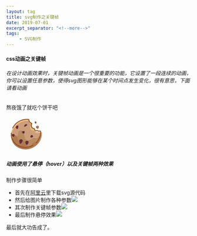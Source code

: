 ```yaml
---
layout: tag
title: svg制作之关键帧
date: 2019-07-01
excerpt_separator: "<!--more-->"
tags:
     - SVG制作
---
```


#### css动画之关键帧
###### 在设计动画效果时，关键帧动画是一个很重要的功能，它设置了一段连续的动画，你可以设置任意参数，使得svg图形能够在某个时间点发生变化，很有意思，下面请看动画
<!--more-->
 熬夜饿了就吃个饼干吧
<div class="boy">

<svg t="1562163474879" class="icon" viewBox="0 0 1024 1024" version="1.1" xmlns="http://www.w3.org/2000/svg" p-id="3514" id="mx_n_1562163474881" width="200" height="200"><path d="M902.4 448.2c-3.6-0.3-7.5-0.6-11.6-1.1-35.9-4.2-44.6-17.9-44.6-17.9s-38 17.4-60.5 0.5c-4.3-3.3-7.8-6.9-10.6-10.7 3.8 0.1 7.6-0.3 11.3-0.8 6.9-1 13.7-2.9 20.2-5.5 2.8-1.1 2.3-1.5 4.2 0.5 10.7 11.2 29.4 14 43.9 15.5 15 1.6 31.1 2.5 45.9-0.8 0.9 6.9 1.4 13.6 1.8 20.3zM760.8 196c0.8 3.2 1.7 6 2.5 8.5-4.6 0.5-9.6-4.2-13.6-19.9-4.2-16.5 27.2-10 27.2 0.8-9.1-2.1-18.7 0.3-16.1 10.6zM840.2 308c-16.9-1.2-40.2 7.4-41.9 17.2-0.6 3.5 0 7.7 1.6 11.8-8-5.9-14.3-17.7-12.7-26.5 1.4-7.7 13.2-11.5 19.6-13.2 8.4-2.3 20-4 27.9 0.8 3.9 2.5 5.5 6.1 5.5 9.9z" fill="#FFFFFF" p-id="3515"></path><path d="M942.9 446.6c-40 38.3-86.9 18.3-86.9 18.3s-37.6 24.5-74.1 8.7c-40.5-17.6-35.2-67.5-35.2-67.5s-77.5 18.4-119.4-52.4c-43.1-72.8 9.4-126.4 9.4-126.4s-29.7 1.5-46.8-55c-6.7-22.1-1.7-46.1 7-67.3 0.1 1.3 5.5 60.6 34.8 84.4 29.7 24.1 50.6 28.1 50.6 28.1s-32.8 66.3-0.4 111.1c35.5 49 82.2 48 82.2 48s-4.9 33.2 21.4 52.9c22.4 16.9 60.5-0.5 60.5-0.5s8.6 13.7 44.6 17.9c35.1 4.3 52.3-0.3 52.3-0.3z" fill="#DEB985" p-id="3516"></path><path d="M942.9 446.6c3.2 27.9 3.2 56 0.3 83.8-6-5.9-12.1-10.3-17.6-12.9-8.7-4.2-17.3-3.1-25.8 1.4-12.7 6.6-25.1 20.7-37.1 36-17.9 22.5-34.9 47.6-50.9 54.9-34.1 15.6-54.8-39.3-121.7-0.6-66.9 38.6-148.7 92.1-190.9 35.1-42.2-57.1-30-247.7-145.8-244.9-115.9 2.7-46.7 182.2-151.7 204.1-43 9-79.9-26.8-108.4-72.1 12.4-148.9 109-290.9 263.1-361.4 76.3-34.9 156.7-47.7 233.1-41-3.2 14.4-3.7 29.3 0.6 43.4 17.2 56.5 46.8 55 46.8 55s-52.5 53.6-9.4 126.4c41.9 70.8 119.4 52.4 119.4 52.4s-5.4 49.9 35.2 67.5c36.6 15.8 74.1-8.7 74.1-8.7s46.7 20 86.7-18.4z" fill="#CC9E79" p-id="3517"></path><path d="M342.6 143.8C187.7 214.6 90.9 357.9 79.5 507.7c-4.8 63.3 5.6 127.8 33.4 188.5 4.4 9.6 9.1 19 14.2 28-0.2-0.5-0.4-0.9-0.7-1.4-28.2-61.6-38.5-127.1-33.2-191.4 12.4-148.9 109-290.9 263.1-361.4 76.3-34.9 156.7-47.7 233.1-41 1.8-8.2 4.5-16.2 7.6-23.9-82.6-11.2-171 0.5-254.4 38.7z" fill="#F2C186" p-id="3518"></path><path d="M943.2 530.5c-15.1 145.9-111 284-262.2 353.2-210 96.1-450.9 24.4-554-159.4-0.2-0.5-0.4-0.9-0.7-1.4-28.2-61.6-38.5-127.1-33.2-191.4 28.5 45.3 65.4 81 108.4 72.1 104.9-21.9 35.8-201.4 151.7-204.1C469 396.8 456.8 587.3 499 644.4s124 3.6 190.9-35.1c66.9-38.6 87.7 16.2 121.7 0.6 34.1-15.6 73.2-111.8 113.9-92.3 5.7 2.6 11.7 7 17.7 12.9z" fill="#BA8B61" p-id="3519"></path><path d="M910.5 653.6c-42.4 96.9-121.9 180.9-229.4 230-205.3 93.9-440.1 27.5-546.9-147.2-5.6-87.5 0.9-182.1 49.3-201 91.9-36 98.7 206.2 149 207.3s49.5-91 124.2-50.8 67.5 199.6 158.9 136.4c67.7-46.8 72.1-91.3 133.3-109.2 69.7-20.5 68.2 70 161.6-65.5z" fill="#AF7951" p-id="3520"></path><path d="M220.4 294.2c2.5-12.4 51.2-44.5 61.9-28.3 10.7 16.2 6.1 105.8-32.2 93.2-38.3-12.7-32.2-52.5-29.7-64.9zM390.9 435.3c2.5-12.4 58.7-28.2 69.4-12 10.7 16.2 0.5 78.4-37.2 64.4-27.8-10.3-34.7-40-32.2-52.4zM663.8 524.2c13-2.8 45.2 41 32.4 57.1s-77.1 32.2-74.5-7.2c1.8-29 29.1-47.1 42.1-49.9zM104.6 523.3c10.6-36.2 91.5-29.6 79 12.1-6.3 20.9-18.5 46.7-36.8 44.4s-46.3-42.7-42.2-56.5zM331.5 655.5c20.1-21.3 87.5-6.1 77.3 34s-75.6 128-86.3 55.9c-7.4-50.4-26.1-52.7 9-89.9zM496.3 695.7c23.7-17.5 87.5-6.1 77.3 34-10.1 40.1-28.9 81.5-63.8 62.9-21.2-11.4-37-79.5-13.5-96.9zM451 296.2c7 15.8 50.1-16.4 74.1-33.9 24-17.5-7.9-48.7-31.4-34.7-23.6 14.1-54.4 42.3-42.7 68.6z" fill="#662E39" p-id="3521"></path><path d="M760.8 196c10.5 41.6 27.5 15.3 30.5 2.3s-35.4-21.7-30.5-2.3zM856.6 316.2c-8.3-16.8-55.8-5.1-58.4 9s16.1 38.8 28.8 33c12.7-5.8 38-25.3 29.6-42z" fill="#CC9E79" p-id="3522"></path><path d="M916.6 416.8v-0.3c-0.8-5.9-6.3-10.1-12.3-9.4-0.8 0.1-1.5 0.3-2.2 0.5-12.8 2.7-27.3 1.8-41.2 0.4-13.1-1.3-29.1-3.9-37-12.2l-0.2-0.2c-1.7-1.8-6.6-6.9-15-3.4-0.3 0.1-0.7 0.3-1.2 0.5-6.1 2.3-12 3.9-17.7 4.7-8.9 1.4-16.2 0.8-21.7-1.7-6-2.6-11.5-8.3-15.2-15.6-4.1-8.3-5.9-17.9-4.7-26.6 0.4-3-0.6-6.1-2.6-8.5s-5.1-3.8-8.3-3.8h-0.2c-5.5 0-11.8-1.2-19.2-3.6-31.9-10.2-56.6-37.3-60.1-66-2.5-20.2 1.9-43.7 12.2-64.8 1.5-3.1 1.4-6.7-0.1-9.7s-4.2-5.1-7.5-5.9c-5.5-1.2-11.3-3.9-16.2-6.4-14.3-7.3-24.6-14.6-31.7-22.4-5.8-6.5-10.7-15.1-14.8-26.5-4.8-13.1-8-27.3-9.3-41.1-0.2-2.5-1.3-4.8-3-6.6-3.5-3.9-9.3-4.2-16.8-4.6H568.9c-4.6-0.5-9.2-0.8-13.7-1.2l-1.1-0.1c-9.9-0.6-19.5-1-28.6-1.1-19.6-0.1-39.1 1.1-57.9 3.4-39.6 5-78.6 15.3-115.9 30.6-64.8 26.7-123 68.1-168.2 119.6-24.5 28-45.1 58.7-61.3 91.2-1.3 2.6-1.6 5.5-0.7 8.3s2.9 5.1 5.6 6.5l0.2 0.1c1.5 0.7 3.1 1 4.7 1 4.2 0 8-2.4 9.7-6.1 15.2-30.6 34.8-59.7 58.1-86.5 42.9-49 98.2-88.3 159.9-113.8 35.4-14.6 72.4-24.4 110.2-29.2 18.2-2.3 36.8-3.4 55.1-3.3 10.3 0.1 19.1 0.5 27.2 1.1 4.8 0.3 9.6 0.8 14.2 1.3h0.5c0.3 0 1 0 1.7 0.1h0.7c1.8 12.9 5.1 25.9 9.5 37.9 5.2 14.2 11.4 25.2 19.1 33.6 8.7 9.7 21.2 18.6 38.1 27.2 2.8 1.4 5.7 2.8 8.9 4.1-8.5 21.8-11.7 44.9-9.2 65.5 2.3 19.1 11.3 37.5 25.9 53 13.4 14.2 30.8 25.3 49.2 31.2 5.2 1.7 10.1 2.9 14.8 3.7 0.5 9.7 3 19.4 7.4 27.8 6 11.7 15.4 21 25.8 25.7 9.4 4.2 20.8 5.3 33.9 3.4 6.3-0.9 12.5-2.5 18.7-4.6 12.8 10.5 30.8 13.7 46.9 15.4 7.7 0.7 15.9 1.4 24.4 1.4 4.6 0 8.8-0.2 12.9-0.6 1.9 23.2 1.4 47.1-1.5 71.3-10.4 86.4-51.8 169.1-116.5 233-4.4 4.2-4.5 11.2-0.2 15.6l0.1 0.1c2.1 2.1 4.9 3.3 7.8 3.3 2.9 0 5.7-1.2 7.8-3.4 68.2-67.3 111.8-154.7 122.9-246 3.8-29.4 3.9-58.9 0.6-87.3zM686.1 803.7c-5.4 3.1-11.3 6.2-17.9 9.6-47 23.5-96.7 38.2-147.8 43.6-53.2 5.6-107.9 0.8-158.3-13.9-49-14.4-95-38.6-133.2-70-38.6-31.8-70.5-72.1-92.1-116.5-27-55.7-38.8-117.9-34.1-180 0.3-3-0.7-5.8-2.6-8.1-1.9-2.2-4.5-3.5-7.4-3.8-3-0.3-5.8 0.7-8.1 2.6-2.2 1.9-3.5 4.5-3.8 7.5-5.1 66.1 7.5 132.2 36.3 191.4 23 47.4 56.9 90.2 97.8 123.9 40.6 33.3 89.4 58.9 141.1 74 38.6 11.3 79.3 17.1 120.8 17.1 15.3 0 30.7-0.8 45.9-2.4 53.7-5.8 106-21.2 155.3-45.8 7-3.6 13.2-6.8 18.9-10l0.1-0.1c2.5-1.5 4.4-3.8 5.2-6.6 0.8-2.9 0.4-5.9-1.1-8.5-3.1-5.2-9.6-7-15-4zM762.7 204.8v0.8h5c13.6-0.1 22.4-16.3 24.7-26.4 1.8-7.4-1.6-14.8-9-19.8-8.9-6-23.6-8.4-32.7-2.1-6.2 4.3-8.7 11.7-6.7 19.9 3.9 15.9 10.2 25.1 18.7 27.6z m3.7-29c0.1 0 0.2 0 0.3 0.1 1.4 0.3 2.5 0.7 3.3 1.1-0.5 1.4-1.2 2.6-1.8 3.6-0.5-1.2-1.1-2.7-1.8-4.8z" fill="#934A19" p-id="3523"></path><path d="M781.3 298.6c-2.9 16.2 10.6 37.5 26.7 42.1 1.8 0.5 3.7 0.8 5.6 0.8 6.8 0 12.3-3.4 15.9-5.7 6.5-4.1 12.2-8.9 16.9-14.2 5.7-6.5 11.1-17 9.6-27.3-1-6.5-4.8-12-10.7-15.6-9.1-5.5-21.4-6.2-36.5-2h-0.2c-6.1 1.7-24.6 6.9-27.3 21.9z m32.4 20.8c-5.2-1.7-11.3-11.1-10.8-16.4 0.6-0.6 3.2-2.8 11.6-5.1 8.8-2.3 16-2.4 19.3-0.4 0.2 0.1 0.3 0.2 0.4 0.3 0.2 1.8-1.6 6.1-4.4 9.4-3.2 3.7-7.3 7.1-12.1 10.1-1.2 0.6-3.2 1.8-4 2.1z" fill="#934A19" p-id="3524"></path></svg></div>
<style> 

.boy svg{
    width:100px;
    height:100px;
    background:grew;
	position:relative;
	animation:myfirst 5s;
	-webkit-animation:myfirst 20s; /* Safari and Chrome */s

}

@-webkit-keyframes myfirst /* Safari and Chrome */
{
	0%   {left:0px; top:0px;}
	25%  {left:300px; top:0px;}
	50%  {left:300px; top:50px;}
	75%  {left:0px; top:50px;}
	100% {left:0px; top:0px;}
}
.boy svg:hover {
    width: 300px;
    height: 300px;
    -webkit-transform: rotate(360deg); /* Chrome, Safari, Opera */
    transform: rotate(360deg);
}
</style>
##### 动画使用了悬停（hover）以及关键帧两种效果
制作步骤很简单
* 首先在[阿里云](www.iconfont.cn/collections/detail?cid=15329)里下载svg源代码
* 然后给图片制作各种参数![](https://upload-images.jianshu.io/upload_images/15405979-9c2a54fa218f3bac.png?imageMogr2/auto-orient/strip%7CimageView2/2/w/634/format/webp)
* 其次制作关键帧参数![](https://upload-images.jianshu.io/upload_images/15405979-413433eb39aca132.png?imageMogr2/auto-orient/strip%7CimageView2/2/w/564/format/webp)
* 最后制作悬停效果![](https://upload-images.jianshu.io/upload_images/15405979-28c9d2f03fa3845f.png?imageMogr2/auto-orient/strip%7CimageView2/2/w/690/format/webp)


最后就大功告成了。